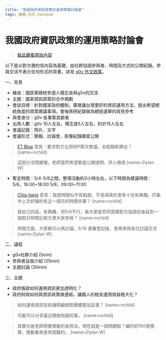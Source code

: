 ```yaml
---
title: "我國政府資訊政策的運用策略討論會"
tags: 醫療,外交,hackpad
---
```


# 我國政府資訊政策的運用策略討論會

> [點此觀看原始內容](https://g0v.hackpad.tw/Zn4mPFBkji0)

以下是以對方邀約信內容為基礎，由社群協調參與者、時間及方式的公開紀錄。參與交流不表示任何形式的背書，詳見 [g0v 外交政策](https://g0v.hackpad.tw/V3vsVkRAGnC)。

一、背景
- 緣由：國民黨總統參選人楊志良與g0v的交流
- 主題：國家資訊政策的合作規劃
- 會談目標：針對國家政府體制，廣徵讓台灣更好的資訊運用方法，提出希望總統角度的政策建議事項。會後將把紀錄做為總統選舉的政見參考
- 與會身分：g0v 各專案貢獻者
- 出席人數：g0v 10人左右、楊志良5人左右，約計15人左右
- 會議記錄：照片、文字
- 會議形式：簡報、討論會、影像紀錄願意公開
> [ET Blue](https://g0v.hackpad.tw/ep/profile/GdbGGcFdsbA) 意見：要求對方比照柯P那次會議，全程錄影釋出？
> [name=nchild]

> 這部分沒問題喔，老師當然希望都是公開透明、供人檢視
> [name=Dylan W]

- 暫定時間：5/4-5/8之間，整場活動約2小時左右，以下時間為建議時間：
5/6，16:00~18:00
5/8，09:00~11:00
> [Chia-liang](https://g0v.hackpad.tw/ep/profile/AHlg3ouwI8g) 意見：我想時間似乎有點趕，不見得真的會有十位有興趣。印象中上次好像約有近一個月的時間共筆？
> [name=nchild]

> 我自己的話，有興趣，但5/6不行，看大家是否同意跟對方協調往後延到一個假日時間比較方便大家參與？
> [name=nchild]

> 時間方面，大家都可以再討論。5/18 連署登記後，會再來與各位討論交流
> [name=Dylan W]


二、議程
- g0v社群介紹 (5min)
- 參與者自我介紹 (25min)
- 主題討論 (30min)

三、主題
- 政府施政如何運用資訊更加透明化？
- 政府財政如何與資訊政策做連結，讓國人的稅金運用效益極大化？
> 如何運用資訊技術讓照顧弱勢團體更加妥善？
> [name=nchild]

> 可能可以分享最近開放街圖的事。
> [name=nchild]

> 其實光是老師想要推動的長照法，現在就是一個問題點？編列的150億預算，推動看來是有困難的。
> [name=Dylan W]



